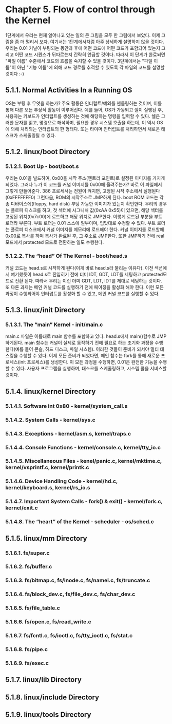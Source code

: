 # Chapter 5. Flow of control through the Kernel

1단계에서 우리는 현재 일어나고 있는 일의 큰 그림을 모두 한 그림에서 보았다. 이제 그림을 좀 더 멀리서 보자. 여기서는 1단계에서처럼 아주 상세하게 설명하지 않을 것이다. 우리는 0.01 커널이 부팅되는 동안과 후에 어떤 코드에 어떤 코드가 포함되어 있는지 그리고 어떤 코드 시퀀스가 뒤따르는지 간략히 언급할 것이다. 따라서 이 단계가 완료되면 "파일 이름" 수준에서 코드의 흐름을 숙지할 수 있을 것이다. 3단계에서는 "파일 이름"이 아닌 "기능 이름"에 의해 코드 경로를 추적할 수 있도록 각 파일의 코드를 설명할 것이다 :-\)

## 5.1.1. Normal Activities In a Running OS

OS는 부팅 후 무엇을 하는가? 주요 활동은 인터럽트/예외를 핸들링하는 것이며, 이를 통해 다른 모든 추상적 활동이 이루어진다. 예를 들어, OS가 가동되고 셸이 실행된 후, 사용자는 키보드가 인터럽트를 생성하는 것에 해당하는 명령을 입력할 수 있다. 쉘은 그러한 문자를 읽고, 명령으로 해석하며, 필요한 경우 시스템 호출을 하는데, 이 역시 OS에 의해 처리되는 인터럽트의 한 형태다. 또는 타이머 인터럽트를 처리하면서 새로운 태스크가 스케줄링될 수  있다.

## 5.1.2. linux/boot Directory

### 5.1.2.1. Boot Up - boot/boot.s

우리는 0.01을 빌드하여, 0x00을 시작 주소\(엔트리 포인트\)로 설정된 이미지를 가지게 되었다. 그러나 누가 이 코드를 커널 이미지를 0x00에 올려주는가? 바로 이 파일에서 그렇게 만들어준다. 386 프로세서는 전원이 켜지면, 고정된 시작 주소에서 실행된다\(0xFFFFFFF0\) 그런다음, ROM의 시작주소로 JMP하게 된다. boot ROM 코드는 각종 디바이스에\(floppy, hard disk\) 부팅 가능한 이미지가 있는지 확인한다. 우리의 경우는 플로피 디스크를 하고, 첫 섹터에 시그니처 값\(0xAA 0x55\)이 있으면, 해당 섹터를 고정된 위치\(0x7c00\)에 로드하고 해당 위치로 JMP한다. 이렇게 로드된 부분을 부트 로더라 부른다.  부트 로더는 0.01 소스에 일부이며, 입맛대로 수정할 수 있다. 부트 로더는 플로피 디스크에서 커널 이미지를 메모리에 로드해야 한다. 커널 이미지를 로드할때 0x00로 복사를 하며 복사가 완료된 후, 그 주소로 JMP한다. 또한 JMP하기 전에 real 모드에서 protected 모드로 전환하는 일도 수행한다. 

### 5.1.2.2. The “head” Of The Kernel - boot/head.s

커널 코드는 head.s로 시작하게 된다\(이게 바로 head.s라 불리는 이유다\). 이전 섹션에서 얘기했듯이 head.s로 진입히기 전에 더미 IDT, GDT, LDT를 세팅하고 protected모드로 전환 된다. 따라서 우리는 이런 더미 GDT, LDT, IDT를 제대로 세팅하는 것이다. 또 다른 과제는 메인 커널 코드를 실행하기 전에 페이징을 활성화 해야 한다. 이런 모든 과정이 수행되어야 인터럽트를 활성화 할 수 있고, 메인 커널 코드를 실행할 수 있다. 

## 5.1.3. linux/init Directory

### 5.1.3.1. The “main” Kernel - init/main.c

main.c 파일은 이름대로 main 함수를 포함하고 있다. head.s에서 main\(\)함수로 JMP하게된다. main 함수는 커널이 실제로 동작하기 전에 필요로 하는 초기화 과정을 수행한다\(예를 들어 콘솔, 하드 디스크, 파일 시스템\). 이러한 것들이 준비가 되서야 멀티 태스킹을 수행할 수 있다. 이제 모든 준비가 되었다면, 메인 함수는 fork를 통해 새로운 프로세스\(init  프로세스\)를 생성한다. 이 모든 과정을 수행하면,  0.01은 완전한 기능을 수행할 수 있다. 사용자 프로그램을 실행하며, 태스크를 스케줄링하고,  시스템 콜을 서비스할 것이다. 

## 5.1.4. linux/kernel Directory

### 5.1.4.1. Software int 0x80 - kernel/system\_call.s

### 5.1.4.2. System Calls - kernel/sys.c

### 5.1.4.3. Exceptions - kernel/asm.s, kernel/traps.c

### 5.1.4.4. Console Functions - kernel/console.c, kernel/tty\_io.c

### 5.1.4.5. Miscellaneous Files - kenel/panic.c, kernel/mktime.c, kernel/vsprintf.c, kernel/printk.c

### 5.1.4.6. Device Handling Code - kernel/hd.c, kernel/keyboard.s, kernel/rs\_io.s

### 5.1.4.7. Important System Calls - fork\(\) & exit\(\) - kernel/fork.c, kernel/exit.c

### 5.1.4.8. The “heart” of the Kernel - scheduler - os/sched.c

## 5.1.5. linux/mm Directory

### 5.1.6.1. fs/super.c

### 5.1.6.2. fs/buffer.c

### 5.1.6.3. fs/bitmap.c, fs/inode.c, fs/namei.c, fs/truncate.c

### 5.1.6.4. fs/block\_dev.c, fs/file\_dev.c, fs/char\_dev.c

### 5.1.6.5. fs/file\_table.c

### 5.1.6.6. fs/open.c, fs/read\_write.c

### 5.1.6.7. fs/fcntl.c, fs/ioctl.c, fs/tty\_ioctl.c, fs/stat.c

### 5.1.6.8. fs/pipe.c

### 5.1.6.9. fs/exec.c

## 5.1.7. linux/lib Directory

## 5.1.8. linux/include Directory

## 5.1.9. linux/tools Directory

